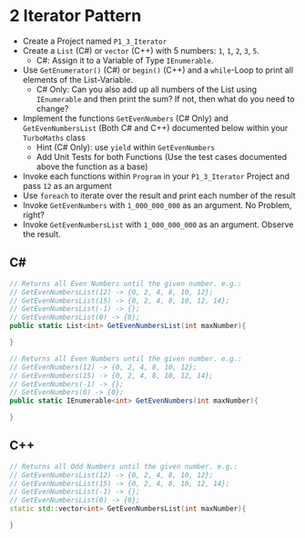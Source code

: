 # 2 Iterator Pattern
- Create a Project named `P1_3_Iterator`
- Create a `List` (C#) or `vector` (C++) with 5 numbers: `1`, `1`, `2`, `3`, `5`.
  - C#: Assign it to a Variable of Type `IEnumerable`.
- Use `GetEnumerator()` (C#) or `begin()` (C++) and a `while`-Loop to print all elements of the List-Variable.
  - C# Only: Can you also add up all numbers of the List using `IEnumerable` and then print the sum? If not, then what do you need to change?
- Implement the functions `GetEvenNumbers` (C# Only) and `GetEvenNumbersList` (Both C# and C++) documented below within your `TurboMaths` class
  - Hint (C# Only): use `yield` within `GetEvenNumbers`
  - Add Unit Tests for both Functions (Use the test cases documented above the function as a base)
- Invoke each functions within `Program` in your `P1_3_Iterator` Project and pass `12` as an argument
- Use `foreach` to iterate over the result and print each number of the result
- Invoke `GetEvenNumbers` with `1_000_000_000` as an argument. No Problem, right?
- Invoke `GetEvenNumbersList` with `1_000_000_000` as an argument. Observe the result.

## C#

```cs
// Returns all Even Numbers until the given number. e.g.:
// GetEvenNumbersList(12) -> {0, 2, 4, 8, 10, 12};
// GetEvenNumbersList(15) -> {0, 2, 4, 8, 10, 12, 14};
// GetEvenNumbersList(-1) -> {};
// GetEvenNumbersList(0) -> {0};
public static List<int> GetEvenNumbersList(int maxNumber){

}

// Returns all Even Numbers until the given number. e.g.:
// GetEvenNumbers(12) -> {0, 2, 4, 8, 10, 12};
// GetEvenNumbers(15) -> {0, 2, 4, 8, 10, 12, 14};
// GetEvenNumbers(-1) -> {};
// GetEvenNumbers(0) -> {0};
public static IEnumerable<int> GetEvenNumbers(int maxNumber){

}
```

## C++
```c++
// Returns all Odd Numbers until the given number. e.g.:
// GetEvenNumbersList(12) -> {0, 2, 4, 8, 10, 12};
// GetEvenNumbersList(15) -> {0, 2, 4, 8, 10, 12, 14};
// GetEvenNumbersList(-1) -> {};
// GetEvenNumbersList(0) -> {0};
static std::vector<int> GetEvenNumbersList(int maxNumber){

}
```